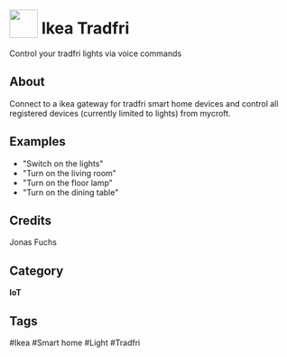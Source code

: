 # <img src="https://raw.githack.com/FortAwesome/Font-Awesome/master/svgs/solid/lightbulb.svg" card_color="#5B6984" width="50" height="50" style="vertical-align:bottom"/> Ikea Tradfri
Control your tradfri lights via voice commands

## About
Connect to a ikea gateway for tradfri smart home devices and control all registered devices (currently limited to lights) from mycroft.

## Examples
* "Switch on the lights"
* "Turn on the living room"
* "Turn on the floor lamp"
* "Turn on the dining table"

## Credits
Jonas Fuchs

## Category
**IoT**

## Tags
#Ikea
#Smart home
#Light
#Tradfri

